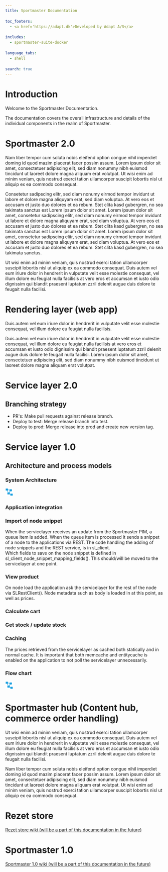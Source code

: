 ```yaml
---
title: Sportmaster Documentation

toc_footers:
  - <a href='https://adapt.dk'>Developed by Adapt A/S</a>

includes:
  - sportmaster-suite-docker

language_tabs:
  - shell

search: true
---
```


# Introduction

Welcome to the Sportmaster Documentation.

The documentation covers the overall infrastructure and details of the individual components in the realm of Sportmaster.

# Sportmaster 2.0
Nam liber tempor cum soluta nobis eleifend option congue nihil imperdiet doming id quod mazim placerat facer possim assum. Lorem ipsum dolor sit amet, consectetuer adipiscing elit, sed diam nonummy nibh euismod tincidunt ut laoreet dolore magna aliquam erat volutpat. Ut wisi enim ad minim veniam, quis nostrud exerci tation ullamcorper suscipit lobortis nisl ut aliquip ex ea commodo consequat.

Consetetur sadipscing elitr, sed diam nonumy eirmod tempor invidunt ut labore et dolore magna aliquyam erat, sed diam voluptua. At vero eos et accusam et justo duo dolores et ea rebum. Stet clita kasd gubergren, no sea takimata sanctus est Lorem ipsum dolor sit amet. Lorem ipsum dolor sit amet, consetetur sadipscing elitr, sed diam nonumy eirmod tempor invidunt ut labore et dolore magna aliquyam erat, sed diam voluptua. At vero eos et accusam et justo duo dolores et ea rebum. Stet clita kasd gubergren, no sea takimata sanctus est Lorem ipsum dolor sit amet. Lorem ipsum dolor sit amet, consetetur sadipscing elitr, sed diam nonumy eirmod tempor invidunt ut labore et dolore magna aliquyam erat, sed diam voluptua. At vero eos et accusam et justo duo dolores et ea rebum. Stet clita kasd gubergren, no sea takimata sanctus.

Ut wisi enim ad minim veniam, quis nostrud exerci tation ullamcorper suscipit lobortis nisl ut aliquip ex ea commodo consequat. Duis autem vel eum iriure dolor in hendrerit in vulputate velit esse molestie consequat, vel illum dolore eu feugiat nulla facilisis at vero eros et accumsan et iusto odio dignissim qui blandit praesent luptatum zzril delenit augue duis dolore te feugait nulla facilisi.

# Rendering layer (web app)
Duis autem vel eum iriure dolor in hendrerit in vulputate velit esse molestie consequat, vel illum dolore eu feugiat nulla facilisis.

Duis autem vel eum iriure dolor in hendrerit in vulputate velit esse molestie consequat, vel illum dolore eu feugiat nulla facilisis at vero eros et accumsan et iusto odio dignissim qui blandit praesent luptatum zzril delenit augue duis dolore te feugait nulla facilisi. Lorem ipsum dolor sit amet, consectetuer adipiscing elit, sed diam nonummy nibh euismod tincidunt ut laoreet dolore magna aliquam erat volutpat.

# Service layer 2.0
## Branching strategy
+ PR's: Make pull requests against release branch.
+ Deploy to test: Merge release branch into test.
+ Deploy to prod: Merge release into prod and create new version tag.

# Service layer 1.0

## Architecture and process models

### System Architecture
[<img src="images/diagram-icon.jpg" width="25" height="25" />](https://github.com/adaptdk/sportmaster_service/wiki/images/SM-servicelayer.png)

### Application integration
### Import of node snippet
When the servicelayer receives an update from the Sportmaster PIM, a queue item is added. When the queue item is processed it sends a snippet of a node to the applications via REST. The code handling the adding of node snippets and the REST service, is in sl_client.  
Which fields to save on the node snippet is defined in sl_client_node_snippet_mapping_fields(). This should/will be moved to the servicelayer at one point.

### View product
On node load the application ask the servicelayer for the rest of the node via SLRestClient(). Node metadata such as body is loaded in at this point, as well as prices.

###  Calculate cart

### Get stock / update stock

### Caching
The prices retrieved from the servicelayer as cached both statically and in normal cache. It is important that both memcache and entitycache is enabled on the application to not poll the servicelayer unnecessarily.

### Flow chart
[<img src="images/diagram-icon.jpg" width="25" height="25" />](https://github.com/adaptdk/sportmaster_service/wiki/images/application_flow.png)

# Sportmaster hub (Content hub, commerce order handling)
Ut wisi enim ad minim veniam, quis nostrud exerci tation ullamcorper suscipit lobortis nisl ut aliquip ex ea commodo consequat. Duis autem vel eum iriure dolor in hendrerit in vulputate velit esse molestie consequat, vel illum dolore eu feugiat nulla facilisis at vero eros et accumsan et iusto odio dignissim qui blandit praesent luptatum zzril delenit augue duis dolore te feugait nulla facilisi.

Nam liber tempor cum soluta nobis eleifend option congue nihil imperdiet doming id quod mazim placerat facer possim assum. Lorem ipsum dolor sit amet, consectetuer adipiscing elit, sed diam nonummy nibh euismod tincidunt ut laoreet dolore magna aliquam erat volutpat. Ut wisi enim ad minim veniam, quis nostrud exerci tation ullamcorper suscipit lobortis nisl ut aliquip ex ea commodo consequat.

# Rezet store
[Rezet store wiki (will be a part of this documentation in the future)](https://github.com/adaptdk/rezet-profile/wiki)

# Sportmaster 1.0
[Sportmaster 1.0 wiki (will be a part of this documentation in the future)](https://github.com/adaptdk/sportmaster/wiki)

